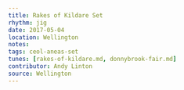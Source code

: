 ```yaml
---
title: Rakes of Kildare Set
rhythm: jig
date: 2017-05-04
location: Wellington
notes:
tags: ceol-aneas-set
tunes: [rakes-of-kildare.md, donnybrook-fair.md]
contributor: Andy Linton
source: Wellington
---
```

